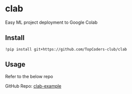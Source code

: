# clab

Easy ML project deployment to Google Colab

## Install

```
!pip install git+https://github.com/TopCoders-club/clab
```

## Usage

Refer to the below repo

GitHub Repo: [clab-example](https://github.com/dvlp-jrs/clab_example)
